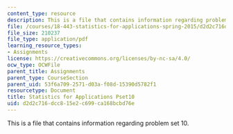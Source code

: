 ```yaml
---
content_type: resource
description: This is a file that contains information regarding problem set 10.
file: /courses/18-443-statistics-for-applications-spring-2015/d2d2c716dcc815e2c699ca168bcbd76e_MIT18_443S15_Pset10.pdf
file_size: 210237
file_type: application/pdf
learning_resource_types:
- Assignments
license: https://creativecommons.org/licenses/by-nc-sa/4.0/
ocw_type: OCWFile
parent_title: Assignments
parent_type: CourseSection
parent_uid: 53f6a709-2571-d03a-f08d-15390d5782f1
resourcetype: Document
title: Statistics for Applications Pset10
uid: d2d2c716-dcc8-15e2-c699-ca168bcbd76e
---
```

This is a file that contains information regarding problem set 10.